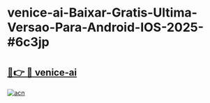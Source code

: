 # venice-ai-Baixar-Gratis-Ultima-Versao-Para-Android-IOS-2025-#6c3jp

# <h2><a href="https://ainizakaria.my?title=venice-ai&ref=24M">🔗👉 🔴 venice-ai</a></h2>

[![acn](https://github.com/user-attachments/assets/0f9c940e-d8b0-45ae-aac7-cd30a18b3e1c)](https://ainizakaria.my?title=venice-ai&ref=24M)

